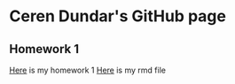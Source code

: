 # Ceren Dundar's GitHub page
## Homework 1
[Here](https://bu-ie-360.github.io/........) is my homework 1
[Here]() is my rmd file
